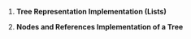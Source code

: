 1. **Tree Representation Implementation (Lists)**

2. **Nodes and References Implementation of a Tree**